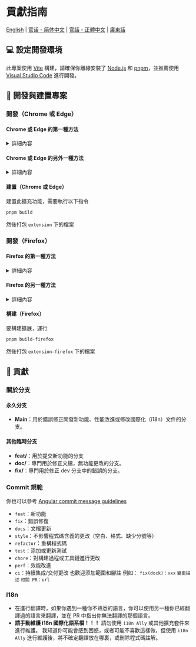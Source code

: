 # 貢獻指南

[English](CONTRIBUTING.md) | [官话 - 简体中文](CONTRIBUTING-cmn_CN.md) | [官話 - 正體中文](CONTRIBUTING-cmn_TW.md) | [廣東話](CONTRIBUTING-jyut.md)

## 💻 設定開發環境

此專案使用 [Vite](https://vitejs.dev/) 構建，請確保你離線安裝了 [Node.js](https://nodejs.org/) 和 [pnpm](https://pnpm.io/)，並推薦使用 [Visual Studio Code](https://code.visualstudio.com/) 進行開發。

## 🔧 開發與建置專案

### 開發（Chrome 或 Edge）

#### Chrome 或 Edge 的第一種方法

<details>
 <summary>詳細內容</summary>

1. 執行 pnpm 指令

```bash
# 安裝依賴
pnpm install

# 建立一個用戶的帳戶資料夾，用於擴充功能存儲登入狀態
mkdir web-ext-profile

# 運行專案
pnpm dev

# 打完這條指令之後，會自動開啓一個新的 Chrome 視窗並打開 BiliBili 網站
pnpm start:chromium
```

2. 之後每次修改擴充功能，他都會重新載入內容，你可以透過重新整理頁面來查看變更內容

</details>

#### Chrome 或 Edge 的另外一種方法

<details>
 <summary>詳細內容</summary>

1. 執行 pnpm 指令

```bash
# 安裝依賴
pnpm install

# 運行專案
pnpm dev
```

2. 在地址欄輸入 `chrome://extensions/`（Chrome），`edge://extensions/`（Edge）並按 Enter 鍵

3. 啟用 `開發者模式` 並點擊 `載入解壓縮`

<img width="655" alt="Snipaste_2022-03-27_18-17-04" src="https://user-images.githubusercontent.com/33394391/160276882-13da0484-92c1-47dd-add8-7655c5c2bf1c.png">
<br/>
<img width="655" alt="image" src="https://user-images.githubusercontent.com/33394391/232246901-e3544c16-bde2-480d-b770-ca5242793963.png">

4. 在瀏覽器中載入生成的 `extension/` 資料夾

每次修改後，您需要點選 [Extensions Reloader](https://chromewebstore.google.com/detail/extensions-reloader/fimgfedafeadlieiabdeeaodndnlbhid) 按鈕，然後重新整理頁面，以確保更改生效。

</details>

#### 建置（Chrome 或 Edge）

建置此擴充功能，需要執行以下指令

```bash
pnpm build
```

然後打包 `extension` 下的檔案

### 開發（Firefox）

#### Firefox 的第一種方法

<details>
 <summary>詳細內容</summary>

1. 執行 pnpm 命令

```bash
# 安裝依賴
pnpm install

# 建立一個用戶的帳戶資料夾，用於擴充功能存儲登入狀態
mkdir web-ext-profile

# 運行專案
pnpm dev

# 打完這條指令之後，會自動開啓一個新的 Firefox 視窗並打開 BiliBili 網站
pnpm start:firefox
```

2. 之後每次修改擴充功能，它都會重新加載，你可以透過重新整理頁面來查看變更內容

</details>

#### Firefox 的另一種方法

<details>
 <summary>詳細內容</summary>

1. 執行 pnpm 命令

```bash
# 安裝依賴
pnpm install

# 運行專案
pnpm dev
```

2. 在瀏覽器中輸入 `about:addons`，點擊 `Extensions` 然後 `Debug Add-ons`

<img width="655" alt="image" src="https://github.com/hakadao/BewlyBewly/assets/33394391/7c49e4ca-2a87-4c56-bc00-3259d6eba128">

3. 然後在瀏覽器中使用 `extension-firefox/` 資料夾載入此擴充功能。

</details>

#### 構建（Firefox）

要構建擴展，運行

```bash
pnpm build-firefox
```

然後打包 `extension-firefox` 下的檔案

## 🤝 貢獻

### 關於分支

#### 永久分支

- **Main**：用於錯誤修正開發新功能、性能改進或修改國際化（i18n）文件的分支。

#### 其他臨時分支

- **feat/**：用於提交新功能的分支
- **doc/**：專門用於修正文檔，無功能更改的分支。
- **fix/**：專門用於修正 dev 分支中的錯誤的分支。

### Commit 規範

你也可以參考 [Angular commit message guidelines](https://github.com/angular/angular/blob/22b96b9/CONTRIBUTING.md#-commit-message-guidelines)

- `feat`：新功能
- `fix`：錯誤修復
- `docs`：文檔更新
- `style`：不影響程式碼含義的更改（空白、格式、缺少分號等）
- `refactor`：重構程式碼
- `test`：添加或更新測試
- `chore`：對構建過程或工具鏈進行更改
- `perf`：效能改進
- `ci`：持續集成/交付更改
也歡迎添加範圍和腳註
例如：
`fix(dock)：xxx`
`變更描述`
`相關 PR：url`

### I18n

- 在進行翻譯時，如果你遇到一種你不熟悉的語言，你可以使用另一種你已經翻譯過的語言來翻譯，並在 PR 中指出你無法翻譯的那個語言。
- **請手動維護 i18n 國際化語系檔！！！** 請勿使用 `i18n Ally` 或其他擴充套件來進行維護。 我知道你可能會感到困惑，或者可能不喜歡這樣做，但使用 `i18n Ally` 進行維護後，將不確定翻譯放在哪裏，或刪除程式碼註解。

